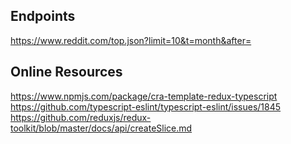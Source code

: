 ## Endpoints
https://www.reddit.com/top.json?limit=10&t=month&after=<Provided after first request>

## Online Resources
https://www.npmjs.com/package/cra-template-redux-typescript
https://github.com/typescript-eslint/typescript-eslint/issues/1845
https://github.com/reduxjs/redux-toolkit/blob/master/docs/api/createSlice.md

